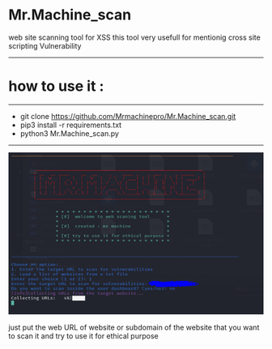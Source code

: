# Mr.Machine_scan
web site scanning tool for XSS 
this tool very usefull for mentionig cross site scripting Vulnerability
________________________________________________________
# how to use it :
________________________________________________________________
- git clone https://github.com/Mrmachinepro/Mr.Machine_scan.git
- pip3 install -r requirements.txt
- python3 Mr.Machine_scan.py
________________________________________________________________
![Capture](https://github.com/Mrmachinepro/Mr.Machine_scan/blob/main/Capture.PNG)

just put the web URL of website or subdomain of the website that you want to scan it
and try to use it for ethical purpose 




